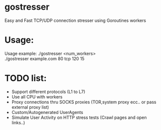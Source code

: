 # gostresser
Easy and Fast TCP/UDP connection stresser using Goroutines workers


# Usage:
Usage example:
 ./gostresser <hostname> <port> <protocol> <seconds> <num_workers> <br>
 ./gostresser example.com 80 tcp 120 15
  
  
 
 # TODO list:
 - Support different protocols (L1 to L7)
 - Use all CPU with workers
 - Proxy connections thru SOCKS proxies (TOR,system proxy ecc.. or pass external proxy list)
 - Custom/Autogenerated UserAgents
 - Simulate User Activity on HTTP stress tests (Crawl pages and open links..)
 
